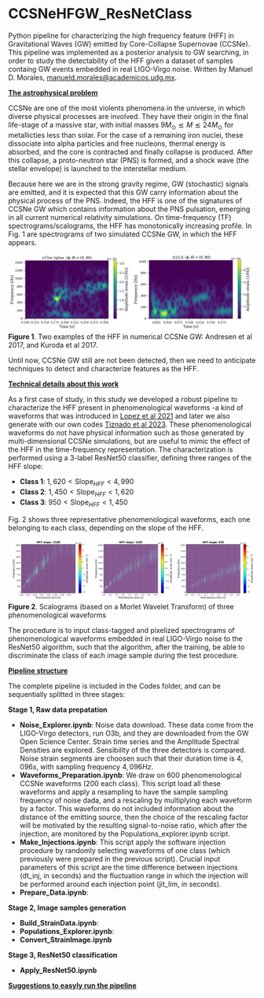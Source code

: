 # CCSNeHFGW_ResNetClass
Python pipeline for characterizing the high frequency feature (HFF) in Gravitational Waves (GW) emitted by Core-Collapse Supernovae (CCSNe). This pipeline was implemented as a posterior analysis to GW searching, in order to study the detectability of the HFF given a dataset of samples containg GW events embedded in real LIGO-Virgo noise. Written by Manuel D. Morales, <manueld.morales@academicos.udg.mx>.

<b><ins>The astrophysical problem</ins></b>

CCSNe are one of the most violents phenomena in the universe, in which diverse physical processes are involved. They have their origin in the final life-stage of a massive star, with initial masses $9M_{\odot} \lesssim M \lesssim 24M_{\odot}$ for metallicties less than solar. For the case of a remaining iron nuclei, these dissociate into alpha particles and free nucleons, thermal energy is absorbed, and the core is contracted and finally collapse is produced. After this collapse, a proto-neutron star (PNS) is formed, and a shock wave (the stellar envelope) is launched to the interstellar medium.

Because here we are in the strong gravity regime, GW (stochastic) signals are emitted, and it is expected that this GW carry information about the physical process of the PNS. Indeed, the HFF is one of the signatures of CCSNe GW which contains information about the PNS pulsation, emerging in all current numerical relativity simulations. On time-frequency (TF) spectrograms/scalograms, the HFF has monotonically increasing profile. In Fig. 1 are spectrograms of two simulated CCSNe GW, in which the HFF appears.

![Andresen2017](Figures/waveforms_numerical.jpg)
<b>Figure 1</b>. Two examples of the HFF in numerical CCSNe GW: Andresen et al 2017, and Kuroda et al 2017.

Until now, CCSNe GW still are not been detected, then we need to anticipate techniques to detect and characterize features as the HFF.

<b><ins>Technical details about this work</ins></b>

As a first case of study, in this study we developed a robust pipeline to characterize the HFF present in phenomenological waveforms -a kind of waveforms that was introduced in [Lopez et al 2021](https://doi.org/10.1103/PhysRevD.103.063011) and later we also generate with our own codes [Tiznado et al 2023](https://www.rcs.cic.ipn.mx/2023_152_6/). These phenomenological waveforms do not have physical information such as those generated by multi-dimensional CCSNe simulations, but are useful to mimic the effect of the HFF in the time-frequency representation. The characterization is performed using a 3-label ResNet50 classifier, defining three ranges of the HFF slope:

- <b>Class 1</b>: $1,620 \lt \text{Slope}_{HFF} \lt 4,990$
- <b>Class 2</b>: $1,450 \lt \text{Slope}_{HFF} \lt 1,620$
- <b>Class 3</b>: $950 \lt \text{Slope}_{HFF} \lt 1,450$

Fig. 2 shows three representative phenomenological waveforms, each one belonging to each class, depending on the slope of the HFF.

![Phenom_WF](Figures/waveforms_phenom.jpg)
<b>Figure 2</b>. Scalograms (based on a Morlet Wavelet Transform) of three phenomenological waveforms

The procedure is to input class-tagged and pixelized spectrograms of phenomenological waveforms embedded in real LIGO-Virgo noise to the ResNet50 algorithm, such that the algorithm, after the training, be able to discriminate the class of each image sample during the test procedure.

<b><ins>Pipeline structure</ins></b>

The complete pipeline is included in the Codes folder, and can be sequentially splitted in three stages:

<b>Stage 1, Raw data prepatation</b>
  - <b>Noise_Explorer.ipynb</b>: Noise data download. These data come from the LIGO-Virgo detectors, run O3b, and they are downloaded from the GW Open Science Center. Strain time series and the Amplitude Spectral Densities are explored. Sensibility of the three detectors is compared. Noise strain segments are choosen such that their duration time is $4,096 s$, with sampling frequency $4,096 Hz$.
  - <b>Waveforms_Preparation.ipynb</b>: We draw on 600 phenomenological CCSNe waveforms (200 each class). This script load all these waveforms and apply a resampling to have the sample sampling frequency of noise dada, and a rescaling by multiplying each waveform by a factor. This waveforms do not included information about the distance of the emitting source, then the choice of the rescaling factor will be motivated by the resulting signal-to-noise ratio, which after the injection, are monitored by the Populations_explorer.ipynb script.
  - <b>Make_Injections.ipynb</b>: This script apply the software injection procedure by randomly selecting waveforms of one class (which previously were prepared in the previous script). Crucial input parameters of this script are the time difference between injections (dt_inj, in seconds) and the fluctuation range in which the injection will be performed around each injection point (jit_lim, in seconds).     
  - <b>Prepare_Data.ipynb</b>:

<b>Stage 2, Image samples generation</b>
  - <b>Build_StrainData.ipynb</b>:
  - <b>Populations_Explorer.ipynb</b>:
  - <b>Convert_StrainImage.ipynb</b>

<b>Stage 3, ResNet50 classification</b>
  - <b>Apply_ResNet50.ipynb</b>

<b><ins>Suggestions to easyly run the pipeline</ins></b>
